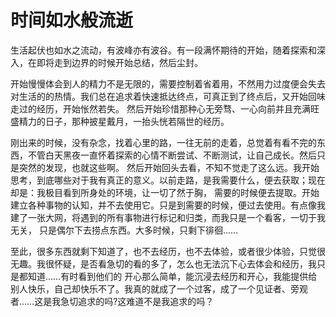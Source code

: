 # 时间如水般流逝

生活起伏也如水之流动，有波峰亦有波谷。有一段满怀期待的开始，随着探索和深入，在即将走到边界的时候开始总结，然后尘封。

开始慢慢体会到人的精力不是无限的，需要控制着省着用，不然用力过度便会失去对生活的的热情。我们总在追求着快速抵达终点，可真正到了终点后，又开始回味走过的经历，开始怅然若失。
然后开始珍惜那种心无旁骛、一心向前并且充满旺盛精力的日子，那种披星戴月，一抬头恍若隔世的经历。

刚出来的时候，没有杂念，找着心里的路，一往无前的走着，总觉着有看不完的东西，不管白天黑夜一直怀着探索的心情不断尝试、不断测试，让自己成长。然后只是突然的发现，也就这些啊。
然后开始回头去看，不知不觉走了这么远。我开始思考，到底哪些对于我有真正的意义。以前走路，是我需要什么，便去获取；现在却是：我极目看到所身处的环境，让一切了然于胸，
需要的时候便去提取。开始建立各种事物的认知，并不去使用它。只是到需要的时候，便过去使用。有点像我建了一张大网，将遇到的所有事物进行标记和归类，而我只是一个看客，一切于我无关，
只是偶尔下去捞点东西。大多时候，只剩下徘徊……

至此，很多东西就剩下知道了，也不去经历，也不去体验，或者很少体验，只觉很无趣。我很怀疑，是否看急切的看的多了，怎么也无法沉下心去体会和经历，我只是都知道……有时看到他们的
开心那么简单，能沉浸去经历和开心，我能提供给别人快乐，自己却快乐不了。我真的就成了一个过客，成了一个见证者、旁观者……这是我急切追求的吗?这难道不是我追求的吗？
